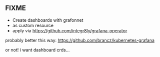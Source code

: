 

## FIXME

- Create dashboards with grafonnet
- as custom resource
- apply via https://github.com/integr8ly/grafana-operator

probably better this way:
    https://github.com/brancz/kubernetes-grafana

or not! i want dashboard crds...